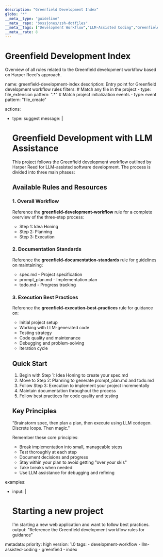 ```yaml
---
description: "Greenfield Development Index"
globs: "*"
__meta__type: "guideline"
__meta__repo: "bossjones/zsh-dotfiles"
__meta__tags: ["Development Workflow","LLM-Assisted Coding","Greenfield","Software Development","Best Practices"]
__meta__rate: 8
---
```

# Greenfield Development Index

Overview of all rules related to the Greenfield development workflow based on Harper Reed's approach.

<rule>
name: greenfield-development-index
description: Entry point for Greenfield development workflow rules
filters:
  # Match any file in the project
  - type: file_extension
    pattern: ".*"
  # Match project initialization events
  - type: event
    pattern: "file_create"

actions:
  - type: suggest
    message: |
      # Greenfield Development with LLM Assistance

      This project follows the Greenfield development workflow outlined by Harper Reed for LLM-assisted software development. The process is divided into three main phases:

      ## Available Rules and Resources

      ### 1. Overall Workflow

      Reference the **greenfield-development-workflow** rule for a complete overview of the three-step process:
      - Step 1: Idea Honing
      - Step 2: Planning
      - Step 3: Execution

      ### 2. Documentation Standards

      Reference the **greenfield-documentation-standards** rule for guidelines on maintaining:
      - spec.md - Project specification
      - prompt_plan.md - Implementation plan
      - todo.md - Progress tracking

      ### 3. Execution Best Practices

      Reference the **greenfield-execution-best-practices** rule for guidance on:
      - Initial project setup
      - Working with LLM-generated code
      - Testing strategy
      - Code quality and maintenance
      - Debugging and problem-solving
      - Iteration cycle

      ## Quick Start

      1. Begin with Step 1: Idea Honing to create your spec.md
      2. Move to Step 2: Planning to generate prompt_plan.md and todo.md
      3. Follow Step 3: Execution to implement your project incrementally
      4. Maintain documentation throughout the process
      5. Follow best practices for code quality and testing

      ## Key Principles

      <quotes>
      "Brainstorm spec, then plan a plan, then execute using LLM codegen. Discrete loops. Then magic."
      </quotes>

      Remember these core principles:
      - Break implementation into small, manageable steps
      - Test thoroughly at each step
      - Document decisions and progress
      - Stay within your plan to avoid getting "over your skis"
      - Take breaks when needed
      - Use LLM assistance for debugging and refining

examples:
  - input: |
      # Starting a new project
      I'm starting a new web application and want to follow best practices.
    output: "Reference the Greenfield development workflow rules for guidance"

metadata:
  priority: high
  version: 1.0
  tags:
    - development-workflow
    - llm-assisted-coding
    - greenfield
    - index
</rule>